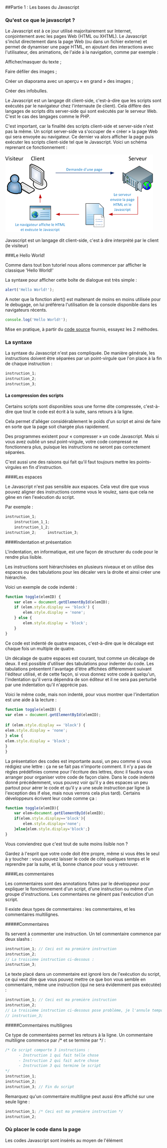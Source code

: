 ##Partie 1 : Les bases du Javascript


### Qu'est ce que le javascript ?

Le Javascript est à ce jour utilisé majoritairement sur Internet, conjointement avec les pages Web (HTML ou XHTML). Le Javascript s'inclut directement dans la page Web (ou dans un fichier externe) et permet de dynamiser une page HTML, en ajoutant des interactions avec l'utilisateur, des animations, de l'aide à la navigation, comme par exemple :

Afficher/masquer du texte ;

Faire défiler des images ;

Créer un diaporama avec un aperçu « en grand » des images ;

Créer des infobulles.

Le Javascript est un langage dit client-side, c'est-à-dire que les scripts sont exécutés par le navigateur chez l'internaute (le client). Cela diffère des langages de scripts dits server-side qui sont exécutés par le serveur Web. C'est le cas des langages comme le PHP.

C'est important, car la finalité des scripts client-side et server-side n'est pas la même. Un script server-side va s'occuper de « créer » la page Web qui sera envoyée au navigateur. Ce dernier va alors afficher la page puis exécuter les scripts client-side tel que le Javascript. Voici un schéma reprenant ce fonctionnement :

![image](292939.png)

Javascript est un langage dit client-side, c'est à dire interprété par le client (le visiteur)




###Le Hello World!

Comme dans tout bon tutoriel nous allons commencer par afficher le classique 'Hello World!'

La syntaxe pour afficher cette boîte de dialogue est très simple :

```javascript
alert('Hello World!');
```

A noter que la fonction alert() est maitenant de moins en moins utilisée pour le debugage, on lui préférera l'utilisation de la console disponible dans les navigateurs récents.

```javascript
console.log('Hello World!');
```

Mise en pratique, à partir du [code source](part1.html) fournis, essayez les 2 méthodes.





### La syntaxe

La syntaxe du Javascript n'est pas compliquée. De manière générale, les instructions doivent être séparées par un point-virgule que l'on place à la fin de chaque instruction :

```javascript
instruction_1;
instruction_2;
instruction_3;
```


#### La compression des scripts

Certains scripts sont disponibles sous une forme dite compressée, c'est-à-dire que tout le code est écrit à la suite, sans retours à la ligne.

Cela permet d'alléger considérablement le poids d'un script et ainsi de faire en sorte que la page soit chargée plus rapidement. 

Des programmes existent pour « compresser » un code Javascript. 
Mais si vous avez oublié un seul point-virgule, votre code compressé ne fonctionnera plus, puisque les instructions ne seront pas correctement séparées. 

C'est aussi une des raisons qui fait qu'il faut toujours mettre les points-virgules en fin d'instruction.



####Les espaces

Le Javascript n'est pas sensible aux espaces.
Cela veut dire que vous pouvez aligner des instructions comme vous le voulez, sans que cela ne gêne en rien l'exécution du script.

Par exemple :

```javascript
instruction_1;
    instruction_1_1;
    instruction_1_2;
instruction_2;     instruction_3;
```



####Indentation et présentation

L'indentation, en informatique, est une façon de structurer du code pour le rendre plus lisible.

Les instructions sont hiérarchisées en plusieurs niveaux et on utilise des espaces ou des tabulations pour les décaler vers la droite et ainsi créer une hiérarchie.

Voici un exemple de code indenté :

```javascript
function toggle(elemID) {
    var elem = document.getElementById(elemID);
    if (elem.style.display == 'block') {
        elem.style.display = 'none';    
    } else {
        elem.style.display = 'block';   
    }
}
```

Ce code est indenté de quatre espaces, c'est-à-dire que le décalage est chaque fois un multiple de quatre.

Un décalage de quatre espaces est courant, tout comme un décalage de deux. 
Il est possible d'utiliser des tabulations pour indenter du code.
Les tabulations présentent l'avantage d'être affichées différemment suivant l'éditeur utilisé, et de cette façon, si vous donnez votre code à quelqu'un, l'indentation qu'il verra dépendra de son éditeur et il ne sera pas perturbé par une indentation qu'il n'apprécie pas.

Voici le même code, mais non indenté, pour vous montrer que l'indentation est une aide à la lecture :

```javascript
function toggle(elemID) {
var elem = document.getElementById(elemID);

if (elem.style.display == 'block') {
elem.style.display = 'none';    
} else {
elem.style.display = 'block';   
}
}
```
La présentation des codes est importante aussi, un peu comme si vous rédigiez une lettre : ça ne se fait pas n'importe comment. Il n'y a pas de règles prédéfinies comme pour l'écriture des lettres, donc il faudra vous arranger pour organiser votre code de façon claire. Dans le code indenté donné précédemment, vous pouvez voir qu'il y a des espaces un peu partout pour aérer le code et qu'il y a une seule instruction par ligne (à l'exception des if else, mais nous verrons cela plus tard). Certains développeurs écrivent leur code comme ça :

```javascript
function toggle(elemID){
    var elem=document.getElementById(elemID);   
    if(elem.style.display=='block'){
        elem.style.display='none';  
    }else{elem.style.display='block';}
}
```

Vous conviendrez que c'est tout de suite moins lisible non ? 

Gardez à l'esprit que votre code doit être propre, même si vous êtes le seul à y toucher : vous pouvez laisser le code de côté quelques temps et le reprendre par la suite, et là, bonne chance pour vous y retrouver.



####Les commentaires

Les commentaires sont des annotations faites par le développeur pour expliquer le fonctionnement d'un script, d'une instruction ou même d'un groupe d'instructions. Les commentaires ne gênent pas l'exécution d'un script.

Il existe deux types de commentaires : les commentaires, et les commentaires multilignes.


#####Commentaires

Ils servent à commenter une instruction. Un tel commentaire commence par deux slashs :

```javascript
instruction_1; // Ceci est ma première instruction
instruction_2;
// La troisième instruction ci-dessous :
instruction_3;
```

Le texte placé dans un commentaire est ignoré lors de l'exécution du script, ce qui veut dire que vous pouvez mettre ce que bon vous semble en commentaire, même une instruction (qui ne sera évidemment pas exécutée) :

```javascript
instruction_1; // Ceci est ma première instruction
instruction_2;
// La troisième instruction ci-dessous pose problème, je l'annule temporairement
// instruction_3;
```


#####Commentaires multilignes

Ce type de commentaires permet les retours à la ligne. Un commentaire multiligne commence par /* et se termine par */ :

```javascript
/* Ce script comporte 3 instructions :
      - Instruction 1 qui fait telle chose
      - Instruction 2 qui fait autre chose
      - Instruction 3 qui termine le script
*/
instruction_1;
instruction_2;
instruction_3; // Fin du script
```

Remarquez qu'un commentaire multiligne peut aussi être affiché sur une seule ligne :

```javascript
instruction_1; /* Ceci est ma première instruction */
instruction_2;
```


### Où placer le code dans la page

Les codes Javascript sont insérés au moyen de l'élément <script>. Cet élément possède un attribut type qui sert à indiquer le type de langage que l'on va utiliser.

####Le Javascript « dans la page »

Pour placer du code Javascript directement dans votre page Web, rien de plus simple, on fait comme dans l'exemple du Hello world! : on place le code au sein de l'élément <script> :

```html
<!DOCTYPE html>
<html>
  <head>
    <title>Hello World!</title>
  </head>
 
  <body>
 
    <script>
 
      alert('Hello world!');
 
    </script>
 
  </body>
</html>
```


